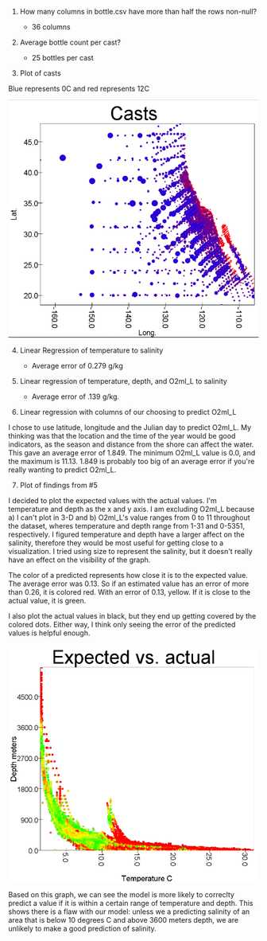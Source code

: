 1. How many columns in bottle.csv have more than half the rows non-null? 
    * 36 columns

2. Average bottle count per cast?
    * 25 bottles per cast

3. Plot of casts

Blue represents 0C and red represents 12C

![aiwejof](src/main/scala/sparkml/casts.png)

4. Linear Regression of temperature to salinity

    * Average error of 0.279 g/kg

5. Linear regression of temperature, depth, and O2ml_L to salinity

    * Average error of .139 g/kg. 

6. Linear regression with columns of our choosing to predict O2ml_L

I chose to use latitude, longitude and the Julian day to predict O2ml_L. My thinking was that the location and the time of the year would be good indicators, as the season and distance from the shore can affect the water. This gave an average error of 1.849. The minimum O2ml_L value is 0.0, and the maximum is 11.13. 1.849 is probably too big of an average error if you're really wanting to predict O2ml_L. 

7. Plot of findings from #5

I decided to plot the expected values with the actual values. I'm temperature and depth as the x and y axis. I am excluding O2ml_L because a) I can't plot in 3-D and b) O2ml_L's value ranges from 0 to 11 throughout the dataset, wheres temperature and depth range from 1-31 and 0-5351, respectively. I figured temperature and depth have a larger affect on the salinity, therefore they would be most useful for getting close to a visualization. I tried using size to represent the salinity, but it doesn't really have an effect on the visibility of the graph. 

The color of a predicted represents how close it is to the expected value. The average error was 0.13. So if an estimated value has an error of more than 0.26, it is colored red. With an error of 0.13, yellow. If it is close to the actual value, it is green.

I also plot the actual values in black, but they end up getting covered by the colored dots. Either way, I think only seeing the error of the predicted values is helpful enough. 

![jaiewfj](src/main/scala/sparkml/res5.png)

Based on this graph, we can see the model is more likely to correclty predict a value if it is within a certain range of temperature and depth. This shows there is a flaw with our model: unless we a predicting salinity of an area that is below 10 degrees C and above 3600 meters depth, we are unlikely to make a good prediction of salinity. 
